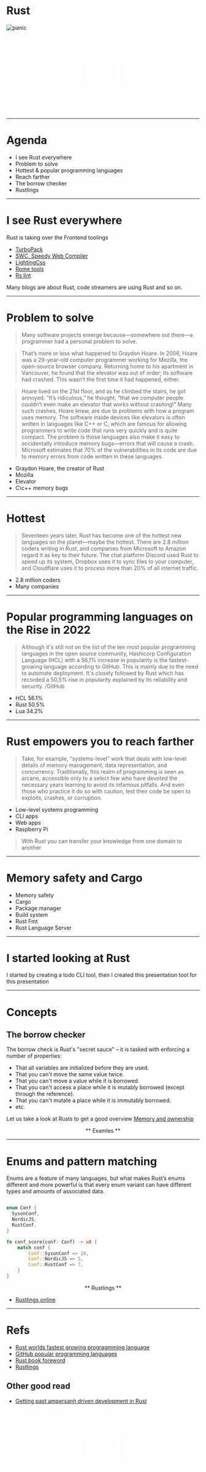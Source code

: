 # Rust

![panic](https://doc.rust-lang.org/book/img/ferris/panics.svg)

<center><svg width="200px" height="200px" viewBox="0 0 64 64" fill="none" xmlns="http://www.w3.org/2000/svg"><path d="m47.781 31.608-1.343-.832a18.57 18.57 0 0 0-.038-.391l1.154-1.077a.46.46 0 0 0-.153-.771l-1.476-.552a16.798 16.798 0 0 0-.115-.381l.92-1.279a.462.462 0 0 0-.3-.727l-1.557-.253c-.06-.118-.123-.234-.187-.35l.654-1.435a.46.46 0 0 0-.437-.654l-1.579.055a12.482 12.482 0 0 0-.25-.302l.363-1.539a.461.461 0 0 0-.556-.556l-1.538.362c-.1-.084-.2-.167-.303-.25l.055-1.578a.46.46 0 0 0-.654-.437l-1.435.654a16.712 16.712 0 0 0-.35-.188l-.253-1.556a.462.462 0 0 0-.726-.301l-1.28.92a14.31 14.31 0 0 0-.38-.115l-.552-1.476a.461.461 0 0 0-.771-.154l-1.077 1.156c-.13-.014-.26-.028-.391-.038l-.832-1.344a.462.462 0 0 0-.786 0l-.832 1.344c-.13.01-.261.024-.391.038l-1.077-1.155a.464.464 0 0 0-.771.153l-.552 1.476c-.128.037-.255.076-.38.116l-1.28-.921a.46.46 0 0 0-.727.3l-.254 1.557c-.117.061-.233.124-.35.188l-1.434-.654a.46.46 0 0 0-.654.436l.055 1.58c-.102.082-.203.165-.303.25l-1.538-.363a.464.464 0 0 0-.557.556l.363 1.539c-.085.1-.168.2-.25.302l-1.579-.055a.462.462 0 0 0-.437.654l.654 1.436c-.063.115-.126.231-.187.35l-1.556.252a.462.462 0 0 0-.301.727l.92 1.279c-.04.126-.078.253-.115.38l-1.476.553a.462.462 0 0 0-.153.771l1.155 1.077c-.015.13-.028.26-.039.391l-1.343.832a.462.462 0 0 0 0 .786l1.343.831c.011.131.024.262.039.392l-1.155 1.077a.462.462 0 0 0 .153.771l1.476.552c.037.128.076.255.116.38l-.921 1.28a.462.462 0 0 0 .301.726l1.556.253c.061.118.123.235.188.35l-.655 1.435a.462.462 0 0 0 .437.654l1.579-.055c.082.103.165.203.25.303l-.363 1.539a.46.46 0 0 0 .557.555l1.538-.362c.1.085.201.167.303.249l-.055 1.58a.461.461 0 0 0 .654.436l1.435-.654c.115.064.232.127.35.188l.253 1.555a.461.461 0 0 0 .727.302l1.279-.922c.126.04.253.08.38.116l.552 1.476a.46.46 0 0 0 .771.153l1.078-1.155c.13.015.26.028.391.04l.832 1.343a.463.463 0 0 0 .786 0l.831-1.344c.131-.011.262-.024.392-.039l1.077 1.155a.46.46 0 0 0 .77-.153l.553-1.476c.127-.036.254-.076.38-.116l1.28.922a.463.463 0 0 0 .726-.302l.254-1.556c.117-.06.233-.124.349-.187l1.435.654a.461.461 0 0 0 .654-.437l-.055-1.58c.102-.08.203-.163.303-.248l1.538.362a.46.46 0 0 0 .556-.555l-.362-1.539c.084-.1.167-.2.249-.303l1.58.055a.46.46 0 0 0 .436-.654l-.654-1.435c.064-.115.126-.232.187-.35l1.556-.253a.46.46 0 0 0 .301-.726l-.92-1.28a17.5 17.5 0 0 0 .115-.38l1.476-.552a.46.46 0 0 0 .153-.771l-1.155-1.077c.014-.13.027-.261.039-.392l1.343-.831a.462.462 0 0 0 0-.786zM38.79 42.752a.952.952 0 0 1 .399-1.861.952.952 0 0 1-.4 1.861zm-.457-3.087a.866.866 0 0 0-1.028.666l-.477 2.226A11.649 11.649 0 0 1 32 43.597c-1.76 0-3.43-.39-4.929-1.087l-.477-2.225a.866.866 0 0 0-1.028-.667l-1.965.422a11.68 11.68 0 0 1-1.016-1.197h9.561c.108 0 .18-.02.18-.118v-3.382c0-.099-.072-.118-.18-.118H29.35V33.08h3.024c.276 0 1.476.079 1.86 1.613.12.471.384 2.006.564 2.497.18.551.912 1.652 1.692 1.652h4.764a.977.977 0 0 0 .173-.017c-.33.449-.693.874-1.083 1.27l-2.01-.431zm-13.223 3.04a.952.952 0 0 1-.399-1.861.95.95 0 0 1 .398 1.862zm-3.627-14.707a.95.95 0 1 1-1.737.771.95.95 0 1 1 1.737-.771zm-1.115 2.643 2.047-.91a.868.868 0 0 0 .44-1.145l-.421-.953h1.658v7.474h-3.345a11.714 11.714 0 0 1-.38-4.466zm8.983-.726v-2.203h3.948c.204 0 1.44.236 1.44 1.16 0 .767-.948 1.043-1.728 1.043h-3.66zM43.7 31.898c0 .292-.011.581-.033.868h-1.2c-.12 0-.168.08-.168.197v.551c0 1.298-.732 1.58-1.373 1.652-.61.068-1.288-.256-1.371-.63-.36-2.025-.96-2.458-1.908-3.206 1.176-.746 2.4-1.848 2.4-3.323 0-1.593-1.092-2.596-1.836-3.088-1.044-.688-2.2-.826-2.512-.826H23.285a11.684 11.684 0 0 1 6.545-3.694l1.463 1.535c.331.346.88.36 1.225.028l1.638-1.566a11.71 11.71 0 0 1 8.009 5.704l-1.121 2.532a.869.869 0 0 0 .44 1.145l2.159.958c.037.383.056.77.056 1.163zM31.294 19.093a.95.95 0 0 1 1.344.031.952.952 0 0 1-.032 1.346.949.949 0 0 1-1.343-.032.953.953 0 0 1 .031-1.345zm11.123 8.951a.95.95 0 1 1 1.737.772.95.95 0 1 1-1.737-.772z" fill="#ffffff"/></svg></center>

---
# Agenda

- I see Rust everywhere
- Problem to solve
- Hottest & popular programming languages
- Reach farther
- The borrow checker
- Rustlings

---

# I see Rust everywhere

Rust is taking over the Frontend toolings

- [TurboPack](https://turbo.build/pack)
- [SWC, Speedy Web Compiler](https://swc.rs/)
- [LightingCss](https://lightningcss.dev/)
- [Rome tools](https://rome.tools/)
- [Rs lint](https://github.com/rslint/rslint)

Many blogs are about Rust, code streamers are using Rust and so on.

---
# Problem to solve

>Many software projects emerge because—somewhere out there—a programmer had a personal problem to solve.

>That’s more or less what happened to Graydon Hoare. In 2006, Hoare was a 29-year-old computer programmer working for Mozilla, the open-source browser company. Returning home to his apartment in Vancouver, he found that the elevator was out of order; its software had crashed. This wasn’t the first time it had happened, either. 

>Hoare lived on the 21st floor, and as he climbed the stairs, he got annoyed. “It’s ridiculous,” he thought, “that we computer people couldn’t even make an elevator that works without crashing!” Many such crashes, Hoare knew, are due to problems with how a program uses memory. The software inside devices like elevators is often written in languages like C++ or C, which are famous for allowing programmers to write code that runs very quickly and is quite compact. The problem is those languages also make it easy to accidentally introduce memory bugs—errors that will cause a crash. Microsoft estimates that 70% of the vulnerabilities in its code are due to memory errors from code written in these languages.


- Graydon Hoare, the creator of Rust
- Mozilla
- Elevator
- C\c++ memory bugs

---

# Hottest

>Seventeen years later, Rust has become one of the hottest new languages on the planet—maybe the hottest. There are 2.8 million coders writing in Rust, and companies from Microsoft to Amazon regard it as key to their future. The chat platform Discord used Rust to speed up its system, Dropbox uses it to sync files to your computer, and Cloudflare uses it to process more than 20% of all internet traffic. 

- 2.8 million coders
- Many companies

---
# Popular programming languages on the Rise in 2022

>Although it's still not on the list of the ten most popular programming languages in the open source community, Hashicorp Configuration Language (HCL) with a 56,1% increase in popularity is the fastest-growing language according to GitHub. This is mainly due to the need to automate deployment. It's closely followed by Rust which has recorded a 50,5% rise in popularity explained by its reliability and security.
/GitHub

- HCL 56.1%
- Rust 50.5%
- Lua 34.2%

---
# Rust empowers you to reach farther

>Take, for example, “systems-level” work that deals with low-level details of memory management, data representation, and concurrency. Traditionally, this realm of programming is seen as arcane, accessible only to a select few who have devoted the necessary years learning to avoid its infamous pitfalls. And even those who practice it do so with caution, lest their code be open to exploits, crashes, or corruption.

- Low-level systems programming
- CLI apps
- Web apps
- Raspberry Pi

>With Rust you can transfer your knowledge from one domain to another  

---

# Memory safety and Cargo

- Memory safety
- Cargo
- Package manager
- Build system
- Rust Fmt
- Rust Language Server

---

# I started looking at Rust

I started by creating a todo CLI tool, then I created this presentation tool for this presentation

---

# Concepts

## The borrow checker

The borrow check is Rust's "secret sauce" – it is tasked with enforcing a number of properties:

- That all variables are initialized before they are used.
- That you can't move the same value twice.
- That you can't move a value while it is borrowed.
- That you can't access a place while it is mutably borrowed (except through the reference).
- That you can't mutate a place while it is immutably borrowed.
- etc.


Let us take a look at Rusts to get a good overview [Memory and ownership](https://doc.rust-lang.org/book/ch04-01-what-is-ownership.html)

<center><p>** Examles **</p></center>

---

# Enums and pattern matching

Enums are a feature of many languages, but what makes Rust’s enums different and more powerful is that every enum variant can have different types and amounts of associated data.

```rust

enum Conf {
  SysonConf,
  NordicJS,
  RustConf,
}

fn conf_score(conf: Conf) -> u8 {
    match conf {
        Conf::SysonConf => 10,
        Conf::NordicJS => 5,
        Conf::RustConf => 7,
    }
}

```

<center><p>** Rustlings **</p></center>

- [Rustlings online](https://github.com/rust-lang/rustlings/tree/rustlings-1)

---

# Refs

- [Rust worlds fastest growing progragmming language](https://www.technologyreview.com/2023/02/14/1067869/rust-worlds-fastest-growing-programming-language/)
- [GitHub popular programming languages](https://solutionshub.epam.com/blog/post/programming-language-popularity-on-github)
- [Rust book foreword](https://doc.rust-lang.org/book/foreword.html)
- [Rustlings](https://github.com/rust-lang/rustlings)

## Other good read

- [Getting past ampersanh driven development in Rust](https://fiberplane.com/blog/getting-past-ampersand-driven-development-in-rust)

<center><svg width="200px" height="200px" viewBox="0 0 64 64" fill="none" xmlns="http://www.w3.org/2000/svg"><path d="m47.781 31.608-1.343-.832a18.57 18.57 0 0 0-.038-.391l1.154-1.077a.46.46 0 0 0-.153-.771l-1.476-.552a16.798 16.798 0 0 0-.115-.381l.92-1.279a.462.462 0 0 0-.3-.727l-1.557-.253c-.06-.118-.123-.234-.187-.35l.654-1.435a.46.46 0 0 0-.437-.654l-1.579.055a12.482 12.482 0 0 0-.25-.302l.363-1.539a.461.461 0 0 0-.556-.556l-1.538.362c-.1-.084-.2-.167-.303-.25l.055-1.578a.46.46 0 0 0-.654-.437l-1.435.654a16.712 16.712 0 0 0-.35-.188l-.253-1.556a.462.462 0 0 0-.726-.301l-1.28.92a14.31 14.31 0 0 0-.38-.115l-.552-1.476a.461.461 0 0 0-.771-.154l-1.077 1.156c-.13-.014-.26-.028-.391-.038l-.832-1.344a.462.462 0 0 0-.786 0l-.832 1.344c-.13.01-.261.024-.391.038l-1.077-1.155a.464.464 0 0 0-.771.153l-.552 1.476c-.128.037-.255.076-.38.116l-1.28-.921a.46.46 0 0 0-.727.3l-.254 1.557c-.117.061-.233.124-.35.188l-1.434-.654a.46.46 0 0 0-.654.436l.055 1.58c-.102.082-.203.165-.303.25l-1.538-.363a.464.464 0 0 0-.557.556l.363 1.539c-.085.1-.168.2-.25.302l-1.579-.055a.462.462 0 0 0-.437.654l.654 1.436c-.063.115-.126.231-.187.35l-1.556.252a.462.462 0 0 0-.301.727l.92 1.279c-.04.126-.078.253-.115.38l-1.476.553a.462.462 0 0 0-.153.771l1.155 1.077c-.015.13-.028.26-.039.391l-1.343.832a.462.462 0 0 0 0 .786l1.343.831c.011.131.024.262.039.392l-1.155 1.077a.462.462 0 0 0 .153.771l1.476.552c.037.128.076.255.116.38l-.921 1.28a.462.462 0 0 0 .301.726l1.556.253c.061.118.123.235.188.35l-.655 1.435a.462.462 0 0 0 .437.654l1.579-.055c.082.103.165.203.25.303l-.363 1.539a.46.46 0 0 0 .557.555l1.538-.362c.1.085.201.167.303.249l-.055 1.58a.461.461 0 0 0 .654.436l1.435-.654c.115.064.232.127.35.188l.253 1.555a.461.461 0 0 0 .727.302l1.279-.922c.126.04.253.08.38.116l.552 1.476a.46.46 0 0 0 .771.153l1.078-1.155c.13.015.26.028.391.04l.832 1.343a.463.463 0 0 0 .786 0l.831-1.344c.131-.011.262-.024.392-.039l1.077 1.155a.46.46 0 0 0 .77-.153l.553-1.476c.127-.036.254-.076.38-.116l1.28.922a.463.463 0 0 0 .726-.302l.254-1.556c.117-.06.233-.124.349-.187l1.435.654a.461.461 0 0 0 .654-.437l-.055-1.58c.102-.08.203-.163.303-.248l1.538.362a.46.46 0 0 0 .556-.555l-.362-1.539c.084-.1.167-.2.249-.303l1.58.055a.46.46 0 0 0 .436-.654l-.654-1.435c.064-.115.126-.232.187-.35l1.556-.253a.46.46 0 0 0 .301-.726l-.92-1.28a17.5 17.5 0 0 0 .115-.38l1.476-.552a.46.46 0 0 0 .153-.771l-1.155-1.077c.014-.13.027-.261.039-.392l1.343-.831a.462.462 0 0 0 0-.786zM38.79 42.752a.952.952 0 0 1 .399-1.861.952.952 0 0 1-.4 1.861zm-.457-3.087a.866.866 0 0 0-1.028.666l-.477 2.226A11.649 11.649 0 0 1 32 43.597c-1.76 0-3.43-.39-4.929-1.087l-.477-2.225a.866.866 0 0 0-1.028-.667l-1.965.422a11.68 11.68 0 0 1-1.016-1.197h9.561c.108 0 .18-.02.18-.118v-3.382c0-.099-.072-.118-.18-.118H29.35V33.08h3.024c.276 0 1.476.079 1.86 1.613.12.471.384 2.006.564 2.497.18.551.912 1.652 1.692 1.652h4.764a.977.977 0 0 0 .173-.017c-.33.449-.693.874-1.083 1.27l-2.01-.431zm-13.223 3.04a.952.952 0 0 1-.399-1.861.95.95 0 0 1 .398 1.862zm-3.627-14.707a.95.95 0 1 1-1.737.771.95.95 0 1 1 1.737-.771zm-1.115 2.643 2.047-.91a.868.868 0 0 0 .44-1.145l-.421-.953h1.658v7.474h-3.345a11.714 11.714 0 0 1-.38-4.466zm8.983-.726v-2.203h3.948c.204 0 1.44.236 1.44 1.16 0 .767-.948 1.043-1.728 1.043h-3.66zM43.7 31.898c0 .292-.011.581-.033.868h-1.2c-.12 0-.168.08-.168.197v.551c0 1.298-.732 1.58-1.373 1.652-.61.068-1.288-.256-1.371-.63-.36-2.025-.96-2.458-1.908-3.206 1.176-.746 2.4-1.848 2.4-3.323 0-1.593-1.092-2.596-1.836-3.088-1.044-.688-2.2-.826-2.512-.826H23.285a11.684 11.684 0 0 1 6.545-3.694l1.463 1.535c.331.346.88.36 1.225.028l1.638-1.566a11.71 11.71 0 0 1 8.009 5.704l-1.121 2.532a.869.869 0 0 0 .44 1.145l2.159.958c.037.383.056.77.056 1.163zM31.294 19.093a.95.95 0 0 1 1.344.031.952.952 0 0 1-.032 1.346.949.949 0 0 1-1.343-.032.953.953 0 0 1 .031-1.345zm11.123 8.951a.95.95 0 1 1 1.737.772.95.95 0 1 1-1.737-.772z" fill="#ffffff"/></svg></center>
